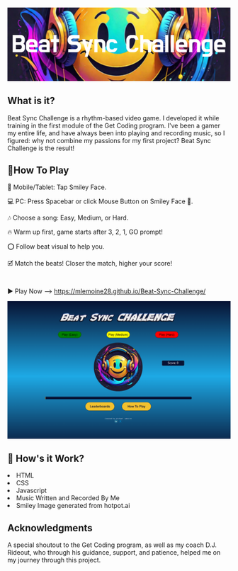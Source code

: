#

<picture>
 <source media="(prefers-color-scheme: dark)" srcset="https://github.com/mlemoine28/Beat-Sync-Challenge/blob/main/Beat_Sync_Challenge.png">
 <source media="(prefers-color-scheme: light)" srcset="https://github.com/mlemoine28/Beat-Sync-Challenge/blob/main/Beat_Sync_Challenge.png">
 <img alt="YOUR-ALT-TEXT" src="https://github.com/mlemoine28/Beat-Sync-Challenge/blob/main/Beat_Sync_Challenge.png">
</picture>

## What is it?

Beat Sync Challenge is a rhythm-based video game. I developed it while training in the first module of the Get Coding program. I've been a gamer my entire life, and have always been into playing and recording music, so I figured: why not combine my passions for my first project? Beat Sync Challenge is the result!

## 📝How To Play

📱 Mobile/Tablet: Tap Smiley Face.

💻 PC: Press Spacebar or click Mouse Button on Smiley Face 🙂.

🎶 Choose a song: Easy, Medium, or Hard.

🔥 Warm up first, game starts after 3, 2, 1, GO prompt!

⭕ Follow beat visual to help you.

🗹 Match the beats! Closer the match, higher your score!

#
▶️ Play Now --> https://mlemoine28.github.io/Beat-Sync-Challenge/

<picture>
 <source media="(prefers-color-scheme: dark)" srcset="https://github.com/mlemoine28/Beat-Sync-Challenge/blob/main/BSC%20Sample.png">
 <source media="(prefers-color-scheme: light)" srcset="https://github.com/mlemoine28/Beat-Sync-Challenge/blob/main/BSC%20Sample.png">
 <img alt="YOUR-ALT-TEXT" src="https://github.com/mlemoine28/Beat-Sync-Challenge/blob/main/BSC%20Sample.png">
</picture>

## 🧰 How's it Work?

<li>HTML</li>
<li>CSS</li>
<li>Javascript</li>
<li>Music Written and Recorded By Me</li>
<li>Smiley Image generated from hotpot.ai</li>


## Acknowledgments

A special shoutout to the Get Coding program, as well as my coach D.J. Rideout, who through his guidance, support, and patience, helped me on my journey through this project.
